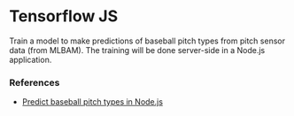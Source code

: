 # Tensorflow JS
Train a model to make predictions of baseball pitch types from pitch sensor data (from MLBAM). The training will be done server-side in a Node.js application.

### References
- [Predict baseball pitch types in Node.js](https://www.tensorflow.org/js/tutorials/training/nodejs_training)
